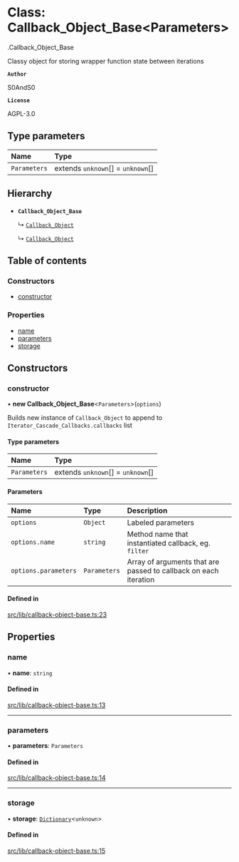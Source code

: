 # Class: Callback\_Object\_Base<Parameters\>

[<internal>](../modules/internal_.md).Callback_Object_Base

Classy object for storing wrapper function state between iterations

**`Author`**

S0AndS0

**`License`**

AGPL-3.0

## Type parameters

| Name | Type |
| :------ | :------ |
| `Parameters` | extends `unknown`[] = `unknown`[] |

## Hierarchy

- **`Callback_Object_Base`**

  ↳ [`Callback_Object`](Asynchronous.Callback_Object.md)

  ↳ [`Callback_Object`](Synchronous.Callback_Object.md)

## Table of contents

### Constructors

- [constructor](internal_.Callback_Object_Base.md#constructor)

### Properties

- [name](internal_.Callback_Object_Base.md#name)
- [parameters](internal_.Callback_Object_Base.md#parameters)
- [storage](internal_.Callback_Object_Base.md#storage)

## Constructors

### constructor

• **new Callback_Object_Base**<`Parameters`\>(`options`)

Builds new instance of `Callback_Object` to append to `Iterator_Cascade_Callbacks.callbacks` list

#### Type parameters

| Name | Type |
| :------ | :------ |
| `Parameters` | extends `unknown`[] = `unknown`[] |

#### Parameters

| Name | Type | Description |
| :------ | :------ | :------ |
| `options` | `Object` | Labeled parameters |
| `options.name` | `string` | Method name that instantiated callback, eg. `filter` |
| `options.parameters` | `Parameters` | Array of arguments that are passed to callback on each iteration |

#### Defined in

[src/lib/callback-object-base.ts:23](https://github.com/javascript-utilities/iterator-cascade-callbacks/blob/v1.0.0/src/lib/callback-object-base.ts#L23)

## Properties

### name

• **name**: `string`

#### Defined in

[src/lib/callback-object-base.ts:13](https://github.com/javascript-utilities/iterator-cascade-callbacks/blob/v1.0.0/src/lib/callback-object-base.ts#L13)

___

### parameters

• **parameters**: `Parameters`

#### Defined in

[src/lib/callback-object-base.ts:14](https://github.com/javascript-utilities/iterator-cascade-callbacks/blob/v1.0.0/src/lib/callback-object-base.ts#L14)

___

### storage

• **storage**: [`Dictionary`](../modules/internal_.md#dictionary)<`unknown`\>

#### Defined in

[src/lib/callback-object-base.ts:15](https://github.com/javascript-utilities/iterator-cascade-callbacks/blob/v1.0.0/src/lib/callback-object-base.ts#L15)
